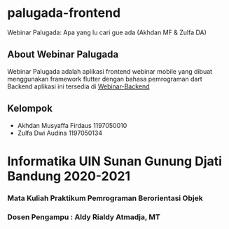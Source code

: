 # palugada-frontend
Webinar Palugada: Apa yang lu cari gue ada (Akhdan MF &amp; Zulfa DA)

## About Webinar Palugada
Webinar Palugada adalah aplikasi frontend webinar mobile yang dibuat menggunakan framework flutter dengan bahasa pemrograman dart
Backend aplikasi ini tersedia di [Webinar-Backend](https://github.com/AkhdanFirdaus/palugada-backend)

## Kelompok
- Akhdan Musyaffa Firdaus 		1197050010 
- Zulfa Dwi Audina            1197050134

# Informatika UIN Sunan Gunung Djati Bandung 2020-2021
### Mata Kuliah Praktikum Pemrograman Berorientasi Objek
### Dosen Pengampu : Aldy Rialdy Atmadja, MT
